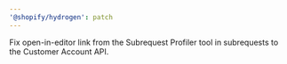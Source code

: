 ```yaml
---
'@shopify/hydrogen': patch
---
```


Fix open-in-editor link from the Subrequest Profiler tool in subrequests to the Customer Account API.

